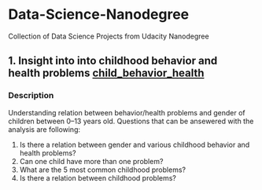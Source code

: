 # Data-Science-Nanodegree
Collection of Data Science Projects from Udacity Nanodegree
## 1. Insight into into childhood behavior and health problems [child_behavior_health](https://github.com/SabrinaAL/Data-Science-Nanodegree/tree/master/child_behavior_health)
   ### Description 
   Understanding relation between behavior/health problems and gender of children between 0–13 years old. 
   Questions that can be ansewered with the analysis are following:
   
   1. Is there a relation between gender and various childhood behavior and health problems?
   2. Can one child have more than one problem? 
   3. What are the 5 most common childhood problems?
   4. Is there a relation between childhood problems?
